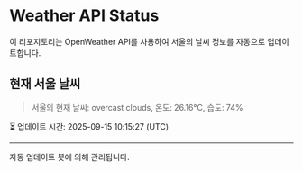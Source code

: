 
# Weather API Status

이 리포지토리는 OpenWeather API를 사용하여 서울의 날씨 정보를 자동으로 업데이트합니다.

## 현재 서울 날씨
> 서울의 현재 날씨: overcast clouds, 온도: 26.16°C, 습도: 74%

⏳ 업데이트 시간: 2025-09-15 10:15:27 (UTC)

---
자동 업데이트 봇에 의해 관리됩니다.
